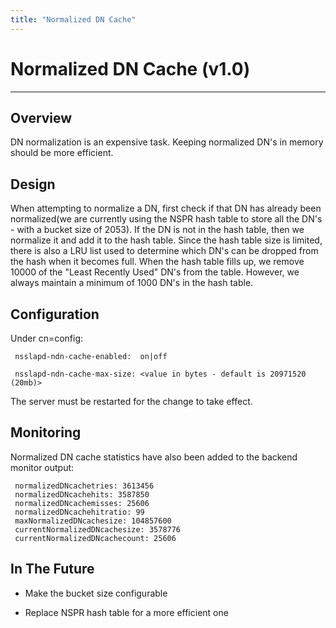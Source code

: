```yaml
---
title: "Normalized DN Cache"
---
```


# Normalized DN Cache (v1.0)
----------------------------

Overview
--------

DN normalization is an expensive task. Keeping normalized DN's in memory should be more efficient.

Design
------

When attempting to normalize a DN, first check if that DN has already been normalized(we are currently using the NSPR hash table to store all the DN's - with a bucket size of 2053). If the DN is not in the hash table, then we normalize it and add it to the hash table. Since the hash table size is limited, there is also a LRU list used to determine which DN's can be dropped from the hash when it becomes full. When the hash table fills up, we remove 10000 of the "Least Recently Used" DN's from the table. However, we always maintain a minimum of 1000 DN's in the hash table.

Configuration
-------------

Under cn=config:

     nsslapd-ndn-cache-enabled:  on|off

     nsslapd-ndn-cache-max-size: <value in bytes - default is 20971520 (20mb)>

The server must be restarted for the change to take effect.

Monitoring
----------

Normalized DN cache statistics have also been added to the backend monitor output:

     normalizedDNcachetries: 3613456    
     normalizedDNcachehits: 3587850    
     normalizedDNcachemisses: 25606    
     normalizedDNcachehitratio: 99    
     maxNormalizedDNcachesize: 104857600    
     currentNormalizedDNcachesize: 3578776    
     currentNormalizedDNcachecount: 25606    

In The Future
-------------

- Make the bucket size configurable

- Replace NSPR hash table for a more efficient one


